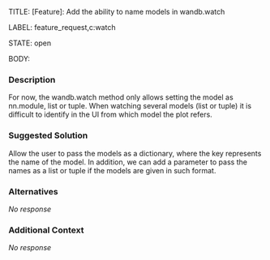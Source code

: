 TITLE:
[Feature]: Add the ability to name models in wandb.watch

LABEL:
feature_request,c:watch

STATE:
open

BODY:
### Description

For now, the wandb.watch method only allows setting the model as nn.module, list or tuple. When watching several models (list or tuple) it is difficult to identify in the UI from which model the plot refers.

### Suggested Solution

Allow the user to pass the models as a dictionary, where the key represents the name of the model. In addition, we can add a parameter to pass the names as a list or tuple if the models are given in such format.

### Alternatives

_No response_

### Additional Context

_No response_

